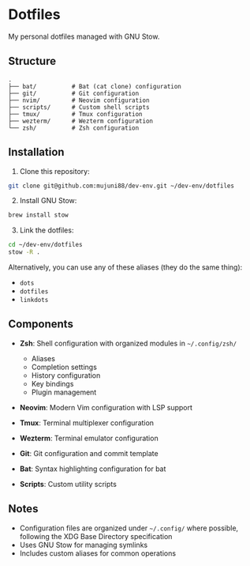 # Dotfiles

My personal dotfiles managed with GNU Stow.

## Structure

```
.
├── bat/          # Bat (cat clone) configuration
├── git/          # Git configuration
├── nvim/         # Neovim configuration
├── scripts/      # Custom shell scripts
├── tmux/         # Tmux configuration
├── wezterm/      # Wezterm configuration
└── zsh/          # Zsh configuration
```

## Installation

1. Clone this repository:
```bash
git clone git@github.com:mujuni88/dev-env.git ~/dev-env/dotfiles
```

2. Install GNU Stow:
```bash
brew install stow
```

3. Link the dotfiles:
```bash
cd ~/dev-env/dotfiles
stow -R .
```

Alternatively, you can use any of these aliases (they do the same thing):
- `dots`
- `dotfiles`
- `linkdots`

## Components

- **Zsh**: Shell configuration with organized modules in `~/.config/zsh/`
  - Aliases
  - Completion settings
  - History configuration
  - Key bindings
  - Plugin management

- **Neovim**: Modern Vim configuration with LSP support
- **Tmux**: Terminal multiplexer configuration
- **Wezterm**: Terminal emulator configuration
- **Git**: Git configuration and commit template
- **Bat**: Syntax highlighting configuration for bat
- **Scripts**: Custom utility scripts

## Notes

- Configuration files are organized under `~/.config/` where possible, following the XDG Base Directory specification
- Uses GNU Stow for managing symlinks
- Includes custom aliases for common operations
